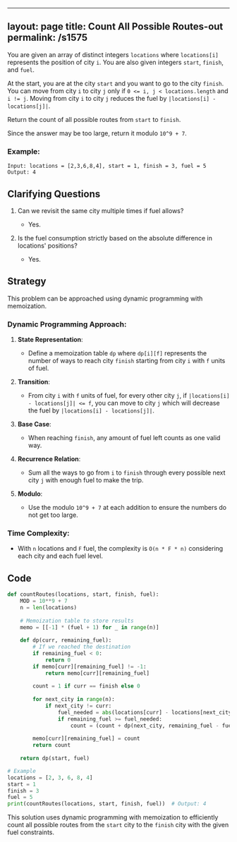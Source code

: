 
---
layout: page
title:  Count All Possible Routes-out
permalink: /s1575
---

You are given an array of distinct integers `locations` where `locations[i]` represents the position of city `i`. You are also given integers `start`, `finish`, and `fuel`.

At the start, you are at the city `start` and you want to go to the city `finish`. You can move from city `i` to city `j` only if `0 <= i, j < locations.length` and `i != j`. Moving from city `i` to city `j` reduces the fuel by `|locations[i] - locations[j]|`. 

Return the count of all possible routes from `start` to `finish`.

Since the answer may be too large, return it modulo `10^9 + 7`.

### Example:
```
Input: locations = [2,3,6,8,4], start = 1, finish = 3, fuel = 5
Output: 4
```

## Clarifying Questions
1. Can we revisit the same city multiple times if fuel allows?
   - Yes.

2. Is the fuel consumption strictly based on the absolute difference in locations' positions?
   - Yes.

## Strategy

This problem can be approached using dynamic programming with memoization.

### Dynamic Programming Approach:
1. **State Representation**:
    - Define a memoization table `dp` where `dp[i][f]` represents the number of ways to reach city `finish` starting from city `i` with `f` units of fuel.

2. **Transition**:
    - From city `i` with `f` units of fuel, for every other city `j`, if `|locations[i] - locations[j]| <= f`, you can move to city `j` which will decrease the fuel by `|locations[i] - locations[j]|`.

3. **Base Case**:
    - When reaching `finish`, any amount of fuel left counts as one valid way.

4. **Recurrence Relation**:
    - Sum all the ways to go from `i` to `finish` through every possible next city `j` with enough fuel to make the trip.

5. **Modulo**:
    - Use the modulo `10^9 + 7` at each addition to ensure the numbers do not get too large.

### Time Complexity:
- With `n` locations and `F` fuel, the complexity is `O(n * F * n)` considering each city and each fuel level.

## Code

```python
def countRoutes(locations, start, finish, fuel):
    MOD = 10**9 + 7
    n = len(locations)
    
    # Memoization table to store results
    memo = [[-1] * (fuel + 1) for _ in range(n)]
    
    def dp(curr, remaining_fuel):
        # If we reached the destination
        if remaining_fuel < 0:
            return 0
        if memo[curr][remaining_fuel] != -1:
            return memo[curr][remaining_fuel]
        
        count = 1 if curr == finish else 0
        
        for next_city in range(n):
            if next_city != curr:
                fuel_needed = abs(locations[curr] - locations[next_city])
                if remaining_fuel >= fuel_needed:
                    count = (count + dp(next_city, remaining_fuel - fuel_needed)) % MOD
        
        memo[curr][remaining_fuel] = count
        return count
    
    return dp(start, fuel)

# Example
locations = [2, 3, 6, 8, 4]
start = 1
finish = 3
fuel = 5
print(countRoutes(locations, start, finish, fuel))  # Output: 4
```

This solution uses dynamic programming with memoization to efficiently count all possible routes from the `start` city to the `finish` city with the given fuel constraints.